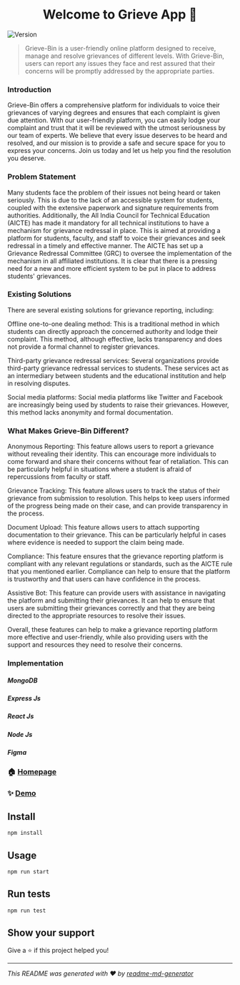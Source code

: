 <h1 align="center">Welcome to Grieve App 👋</h1>
<p>
  <img alt="Version" src="https://img.shields.io/badge/version-0.1.0-blue.svg?cacheSeconds=2592000" />
</p>

> Grieve-Bin is a user-friendly online platform designed to receive, manage and resolve grievances of different levels. With Grieve-Bin, users can report any issues they face and rest assured that their concerns will be promptly addressed by the appropriate parties.

### Introduction
Grieve-Bin offers a comprehensive platform for individuals to voice their grievances of varying degrees and ensures that each complaint is given due attention. With our user-friendly platform, you can easily lodge your complaint and trust that it will be reviewed with the utmost seriousness by our team of experts. We believe that every issue deserves to be heard and resolved, and our mission is to provide a safe and secure space for you to express your concerns. Join us today and let us help you find the resolution you deserve.

### Problem Statement
Many students face the problem of their issues not being heard or taken seriously. This is due to the lack of an accessible system for students, coupled with the extensive paperwork and signature requirements from authorities. Additionally, the All India Council for Technical Education (AICTE) has made it mandatory for all technical institutions to have a mechanism for grievance redressal in place. This is aimed at providing a platform for students, faculty, and staff to voice their grievances and seek redressal in a timely and effective manner. The AICTE has set up a Grievance Redressal Committee (GRC) to oversee the implementation of the mechanism in all affiliated institutions. It is clear that there is a pressing need for a new and more efficient system to be put in place to address students' grievances.

### Existing Solutions
There are several existing solutions for grievance reporting, including:

Offline one-to-one dealing method: This is a traditional method in which students can directly approach the concerned authority and lodge their complaint. This method, although effective, lacks transparency and does not provide a formal channel to register grievances.

Third-party grievance redressal services: Several organizations provide third-party grievance redressal services to students. These services act as an intermediary between students and the educational institution and help in resolving disputes.

Social media platforms: Social media platforms like Twitter and Facebook are increasingly being used by students to raise their grievances. However, this method lacks anonymity and formal documentation.

### What Makes Grieve-Bin Different?
Anonymous Reporting: This feature allows users to report a grievance without revealing their identity. This can encourage more individuals to come forward and share their concerns without fear of retaliation. This can be particularly helpful in situations where a student is afraid of repercussions from faculty or staff.

Grievance Tracking: This feature allows users to track the status of their grievance from submission to resolution. This helps to keep users informed of the progress being made on their case, and can provide transparency in the process.

Document Upload: This feature allows users to attach supporting documentation to their grievance. This can be particularly helpful in cases where evidence is needed to support the claim being made.

Compliance: This feature ensures that the grievance reporting platform is compliant with any relevant regulations or standards, such as the AICTE rule that you mentioned earlier. Compliance can help to ensure that the platform is trustworthy and that users can have confidence in the process.

Assistive Bot: This feature can provide users with assistance in navigating the platform and submitting their grievances. It can help to ensure that users are submitting their grievances correctly and that they are being directed to the appropriate resources to resolve their issues.

Overall, these features can help to make a grievance reporting platform more effective and user-friendly, while also providing users with the support and resources they need to resolve their concerns.

### Implementation
##### MongoDB
##### Express Js
##### React Js
##### Node Js
##### Figma

### 🏠 [Homepage](App.js)

### ✨ [Demo](https://demo)

## Install

```sh
npm install
```

## Usage

```sh
npm run start
```

## Run tests

```sh
npm run test
```

## Show your support

Give a ⭐️ if this project helped you!

***
_This README was generated with ❤️ by [readme-md-generator](https://github.com/kefranabg/readme-md-generator)_
